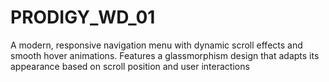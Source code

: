 # PRODIGY_WD_01
A modern, responsive navigation menu with dynamic scroll effects and smooth hover animations. Features a glassmorphism design that adapts its appearance based on scroll position and user interactions
